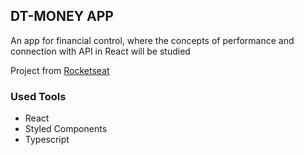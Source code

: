 ## DT-MONEY APP

An app for financial control, where the concepts of performance and connection with API in React will be studied

Project from [Rocketseat](https://www.rocketseat.com.br/)

### Used Tools
  - React
  - Styled Components
  - Typescript




